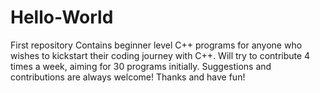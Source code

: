 # Hello-World
First repository
Contains beginner level C++ programs for anyone who wishes to kickstart their coding journey with C++.
Will try to contribute 4 times a week, aiming for 30 programs initially.
Suggestions and contributions are always welcome!
Thanks and have fun!
